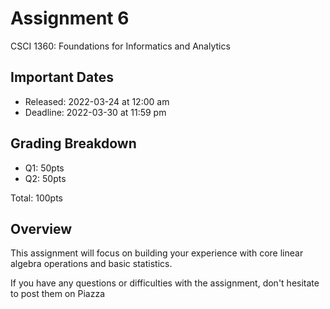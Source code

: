 # Assignment 6
CSCI 1360: Foundations for Informatics and Analytics

## Important Dates

 - Released: 2022-03-24 at 12:00 am
 - Deadline: 2022-03-30 at 11:59 pm
 
 ## Grading Breakdown

 - Q1: 50pts
 - Q2: 50pts
 
Total: 100pts


## Overview

This assignment will focus on building your experience with core linear algebra operations and basic statistics.

If you have any questions or difficulties with the assignment, don't hesitate to post them on Piazza
